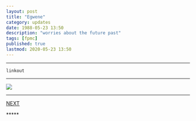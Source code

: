 ```yaml
---
layout: post
title: "Egwene"
category: updates
date: 1988-05-23 13:50
description: "worries about the future past"
tags: [fpmc]
published: true
lastmod: 2020-05-23 13:50
---
```


*****

`linkout`

*****

<img src="{{ site.url }}/assets/img/ca05.jpg" />

*****
<div class="fpmc-nav">

<span class="fpmc-nav-next"><a href="{{ 'egwene-ii' | prepend: site.baseurl }}">NEXT</a></span> 

</div>
*****
